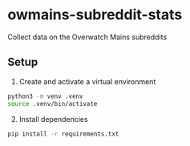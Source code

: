 # owmains-subreddit-stats
Collect data on the Overwatch Mains subreddits

## Setup
1. Create and activate a virtual environment
```sh
python3 -m venv .venv
source .venv/bin/activate
```
2. Install dependencies
```sh
pip install -r requirements.txt
```